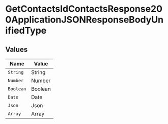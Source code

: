 # GetContactsIdContactsResponse200ApplicationJSONResponseBodyUnifiedType


## Values

| Name      | Value     |
| --------- | --------- |
| `String`  | String    |
| `Number`  | Number    |
| `Boolean` | Boolean   |
| `Date`    | Date      |
| `Json`    | Json      |
| `Array`   | Array     |